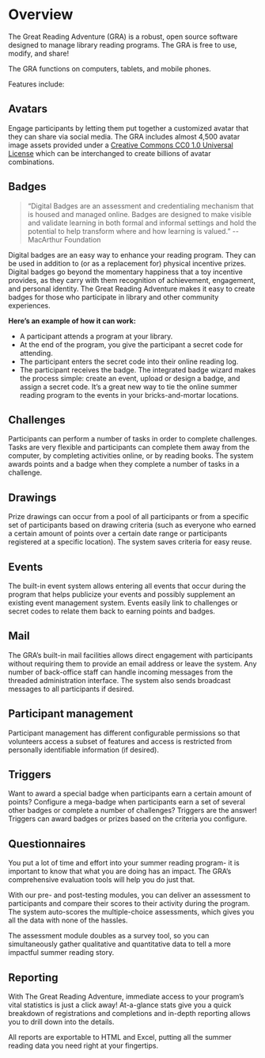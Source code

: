 # Overview
The Great Reading Adventure (GRA) is a robust, open source software designed to manage library reading programs. The GRA is free to use, modify, and share!

The GRA functions on computers, tablets, and mobile phones.

Features include:

## Avatars
Engage participants by letting them put together a customized avatar that they can share via social media. The GRA includes almost 4,500 avatar image assets provided under a [Creative Commons CC0 1.0 Universal License](http://creativecommons.org/publicdomain/zero/1.0/legalcode) which can be interchanged to create billions of avatar combinations.

## Badges
>“Digital Badges are an assessment and credentialing mechanism that is housed and managed online. Badges are designed to make visible and validate learning in both formal and informal settings and hold the potential to help transform where and how learning is valued.”
>-- MacArthur Foundation

Digital badges are an easy way to enhance your reading program. They can be used in addition to (or as a replacement for) physical incentive prizes. Digital badges go beyond the momentary happiness that a toy incentive provides, as they carry with them recognition of achievement, engagement, and personal identity. The Great Reading Adventure makes it easy to create badges for those who participate in library and other community experiences.

**Here’s an example of how it can work:**
* A participant attends a program at your library.
* At the end of the program, you give the participant a secret code for attending.
* The participant enters the secret code into their online reading log.
* The participant receives the badge.
The integrated badge wizard makes the process simple: create an event, upload or design a badge, and assign a secret code. It’s a great new way to tie the online summer reading program to the events in your bricks-and-mortar locations.

## Challenges
Participants can perform a number of tasks in order to complete challenges. Tasks are very flexible and participants can complete them away from the computer, by completing activities online, or by reading books. The system awards points and a badge when they complete a number of tasks in a challenge.

## Drawings
Prize drawings can occur from a pool of all participants or from a specific set of participants based on drawing criteria (such as everyone who earned a certain amount of points over a certain date range or participants registered at a specific location). The system saves criteria for easy reuse.

## Events
The built-in event system allows entering all events that occur during the program that helps publicize your events and possibly supplement an existing event management system. Events easily link to challenges or secret codes to relate them back to earning points and badges.

## Mail
The GRA’s built-in mail facilities allows direct engagement with participants without requiring them to provide an email address or leave the system. Any number of back-office staff can handle incoming messages from the threaded administration interface. The system also sends broadcast messages to all participants if desired.

## Participant management
Participant management has different configurable permissions so that volunteers access a subset of features and access is restricted from personally identifiable information (if desired).

## Triggers
Want to award a special badge when participants earn a certain amount of points? Configure a mega-badge when participants earn a set of several other badges or complete a number of challenges? Triggers are the answer! Triggers can award badges or prizes based on the criteria you configure.

## Questionnaires
You put a lot of time and effort into your summer reading program- it is important to know that what you are doing has an impact. The GRA’s comprehensive evaluation tools will help you do just that.

With our pre- and post-testing modules, you can deliver an assessment to participants and compare their scores to their activity during the program. The system auto-scores the multiple-choice assessments, which gives you all the data with none of the hassles.

The assessment module doubles as a survey tool, so you can simultaneously gather qualitative and quantitative data to tell a more impactful summer reading story.

## Reporting
With The Great Reading Adventure, immediate access to your program’s vital statistics is just a click away! At-a-glance stats give you a quick breakdown of registrations and completions and in-depth reporting allows you to drill down into the details.

All reports are exportable to HTML and Excel, putting all the summer reading data you need right at your fingertips.
